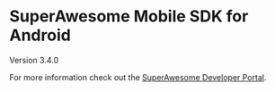 SuperAwesome Mobile SDK for Android
===================================

Version 3.4.0

For more information check out the [SuperAwesome Developer Portal](http://developers.superawesome.tv/docs/androidsdk).
